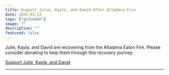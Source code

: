 ```yaml
---
title: Support Julie, Kayla, and David After Altadena Fire
date: 2025-01-13
tags: ["gofundme"]
image: ""
description: ""
featured: false
---
```


Julie, Kayla, and David are recovering from the Altadena Eaton Fire. Please consider donating to help them through this recovery journey.

[Support Julie, Kayla, and David](https://www.gofundme.com/f/support-julie-kayla-and-david-after-altadena-eaton-fire)

---
